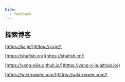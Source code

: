 ```yaml
---
hide:
  - feedback
---
```


## 探索博客

[https://jia.je/](https://jia.je/)

[https://shafish.cn/](https://shafish.cn/)

[https://yang-xijie.github.io/](https://yang-xijie.github.io/)

[https://wiki-power.com/](https://wiki-power.com/)